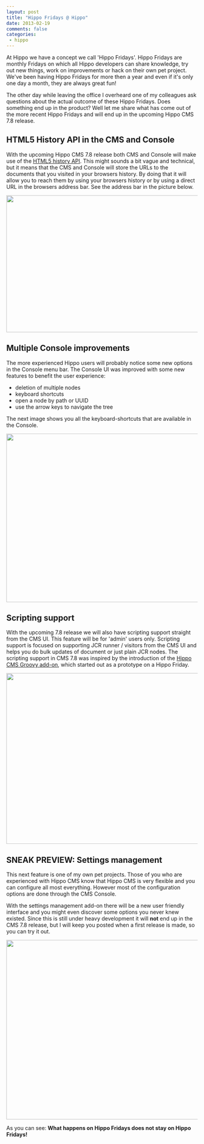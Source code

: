 ```yaml
---
layout: post
title: "Hippo Fridays @ Hippo"
date: 2013-02-19
comments: false
categories:
 - hippo
---
```


At Hippo we have a concept we call 'Hippo Fridays'. Hippo Fridays are monthly Fridays on which all Hippo developers can share knowledge, try out new things, work on improvements or hack on their own pet project. We've been having Hippo Fridays for more then a year and even if it's only one day a month, they are always great fun!

The other day while leaving the office I overheard one of my colleagues ask questions about the actual outcome of these Hippo Fridays. Does something end up in the product? Well let me share what has come out of the more recent Hippo Fridays and will end up in the upcoming Hippo CMS 7.8 release.

## HTML5 History API in the CMS and Console

With the upcoming Hippo CMS 7.8 release both CMS and Console will make use of the <a href="https://developer.mozilla.org/en-US/docs/DOM/Manipulating_the_browser_history" target="_blank">HTML5 history API</a>. This might sounds a bit vague and technical, but it means that the CMS and Console will store the URLs to the documents that you visited in your browsers history. By doing that it will allow you to reach them by using your browsers history or by using a direct URL in the browsers address bar. See the address bar in the picture below.

<img border="0" height="361" src="http://2.bp.blogspot.com/-eC3km9I8f1I/UQZADyyTZJI/AAAAAAAAAkE/_tYPm2OiDg0/s640/CapturFiles-20130128_1001.png" width="640" />

## Multiple Console improvements

The more experienced Hippo users will probably notice some new options in the Console menu bar.
The Console UI was improved with some new features to benefit the user experience:

+ deletion of multiple nodes
+ keyboard shortcuts
+ open a node by path or UUID
+ use the arrow keys to navigate the tree

The next image shows you all the keyboard-shortcuts that are available in the Console.

<img border="0" height="444" src="http://3.bp.blogspot.com/-PnfTVdMy4PA/UQZEv3uTtQI/AAAAAAAAAkk/eh6T3t8pVRg/s640/CapturFiles-20130128_1001_2.png" width="640" />

## Scripting support

With the upcoming 7.8 release we will also have scripting support straight from the CMS UI. This feature will be for 'admin' users only. Scripting support is focused on supporting JCR runner / visitors from the CMS UI and helps you do bulk updates of document or just plain JCR nodes. The scripting support in CMS 7.8 was inspired by the introduction of the <a href="http://blog.jeroenreijn.com/2012/05/introducing-hippo-cms-groovy-add-on.html" target="_blank">Hippo CMS Groovy add-on</a>, which started out as a prototype on a Hippo Friday.

<img border="0" height="450" src="http://4.bp.blogspot.com/-2Mj6xmhuZlg/UQZC3NQqxCI/AAAAAAAAAkU/UDvcv67VHGU/s640/CapturFiles-20130128_1001_1.png" width="640" />

## SNEAK PREVIEW: Settings management

This next feature is one of my own pet projects. Those of you who are experienced with Hippo CMS know that Hippo CMS is very flexible and you can configure all most everything. However most of the configuration options are done through the CMS Console.

With the settings management add-on there will be a new user friendly interface and you might even discover some options you never knew existed. Since this is still under heavy development it will <b>not</b> end up in the CMS 7.8 release, but I will keep you posted when a first release is made, so you can try it out.

<img border="0" height="473" src="http://3.bp.blogspot.com/-t23JJ_U5xxc/URoQRna9D5I/AAAAAAAAAk8/SSBrgo9fi5A/s640/hippo-settings-addon.png" width="640" />

As you can see: <b>What happens on Hippo Fridays does not stay on Hippo Fridays!</b>
